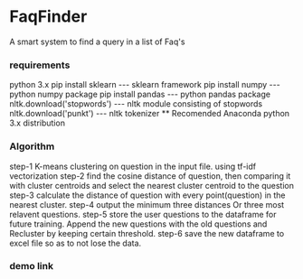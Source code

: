 # FaqFinder
A smart system  to find a query in a list of Faq's

### requirements
python 3.x
pip install sklearn                         --- sklearn framework
pip install numpy                           --- python numpy package
pip install pandas                          --- python pandas package
nltk.download('stopwords')                  --- nltk module consisting of stopwords
nltk.download('punkt')                      --- nltk tokenizer
** Recomended Anaconda python 3.x distribution

### Algorithm 
step-1 K-means clustering on question in the input file. using tf-idf vectorization
step-2 find the cosine distance of question, then comparing it with cluster centroids and select the nearest cluster centroid to the question
step-3 calculate the distance of question with every point(question) in the nearest cluster.
step-4 output the minimum three distances Or three most relavent questions.
step-5 store the user questions to the dataframe for future training. Append the new questions with the old questions and Recluster by keeping certain threshold.
step-6 save the new dataframe to excel file so as to not lose the data.

### demo link 

